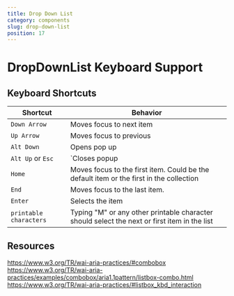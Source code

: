 ```yaml
---
title: Drop Down List
category: components
slug: drop-down-list
position: 17
---
```

# DropDownList Keyboard Support

## Keyboard Shortcuts

| Shortcut | Behavior |
|----------|----------|
| `Down Arrow`| Moves focus to next item|
| `Up Arrow`| Moves focus to previous|
| `Alt Down` | Opens pop up|
| `Alt Up` or `Esc` | `Closes popup|
| `Home` | Moves focus to the first item. Could be the default item or the first in the collection |
| `End` | Moves focus to the last item. |
| `Enter` | Selects the item |
|`printable characters`|Typing "M" or any other printable character should select the next or first item in the list|

## Resources

https://www.w3.org/TR/wai-aria-practices/#combobox
https://www.w3.org/TR/wai-aria-practices/examples/combobox/aria1.1pattern/listbox-combo.html
https://www.w3.org/TR/wai-aria-practices/#listbox_kbd_interaction
